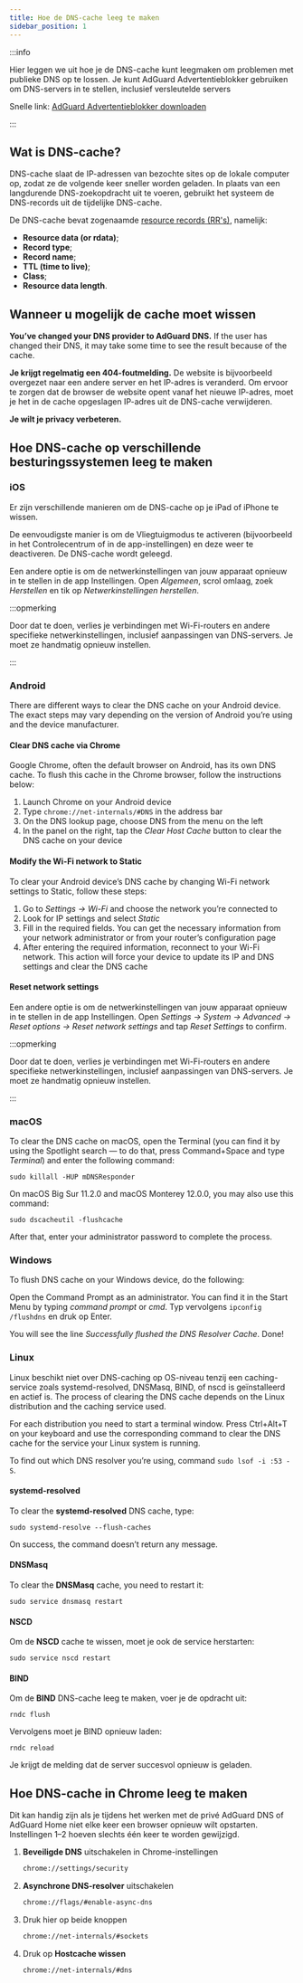 ```yaml
---
title: Hoe de DNS-cache leeg te maken
sidebar_position: 1
---
```


:::info

Hier leggen we uit hoe je de DNS-cache kunt leegmaken om problemen met publieke DNS op te lossen. Je kunt AdGuard Advertentieblokker gebruiken om DNS-servers in te stellen, inclusief versleutelde servers

Snelle link: [AdGuard Advertentieblokker downloaden](https://agrd.io/download-kb-adblock)

:::

## Wat is DNS-cache?

DNS-cache slaat de IP-adressen van bezochte sites op de lokale computer op, zodat ze de volgende keer sneller worden geladen. In plaats van een langdurende DNS-zoekopdracht uit te voeren, gebruikt het systeem de DNS-records uit de tijdelijke DNS-cache.

De DNS-cache bevat zogenaamde [resource records (RR's)](https://en.wikipedia.org/wiki/Domain_Name_System#Resource_records), namelijk:

- **Resource data (or rdata)**;
- **Record type**;
- **Record name**;
- **TTL (time to live)**;
- **Class**;
- **Resource data length**.

## Wanneer u mogelijk de cache moet wissen

**You’ve changed your DNS provider to AdGuard DNS.** If the user has changed their DNS, it may take some time to see the result because of the cache.

**Je krijgt regelmatig een 404-foutmelding.** De website is bijvoorbeeld overgezet naar een andere server en het IP-adres is veranderd. Om ervoor te zorgen dat de browser de website opent vanaf het nieuwe IP-adres, moet je het in de cache opgeslagen IP-adres uit de DNS-cache verwijderen.

**Je wilt je privacy verbeteren.**

## Hoe DNS-cache op verschillende besturingssystemen leeg te maken

### iOS

Er zijn verschillende manieren om de DNS-cache op je iPad of iPhone te wissen.

De eenvoudigste manier is om de Vliegtuigmodus te activeren (bijvoorbeeld in het Controlecentrum of in de app-instellingen) en deze weer te deactiveren. De DNS-cache wordt geleegd.

Een andere optie is om de netwerkinstellingen van jouw apparaat opnieuw in te stellen in de app Instellingen. Open *Algemeen*, scrol omlaag, zoek *Herstellen* en tik op *Netwerkinstellingen herstellen*.

:::opmerking

Door dat te doen, verlies je verbindingen met Wi-Fi-routers en andere specifieke netwerkinstellingen, inclusief aanpassingen van DNS-servers. Je moet ze handmatig opnieuw instellen.

:::

### Android

There are different ways to clear the DNS cache on your Android device. The exact steps may vary depending on the version of Android you’re using and the device manufacturer.

#### Clear DNS cache via Chrome

Google Chrome, often the default browser on Android, has its own DNS cache. To flush this cache in the Chrome browser, follow the instructions below:

1. Launch Chrome on your Android device
1. Type `chrome://net-internals/#DNS` in the address bar
1. On the DNS lookup page, choose DNS from the menu on the left
1. In the panel on the right, tap the *Clear Host Cache* button to clear the DNS cache on your device

#### Modify the Wi-Fi network to Static

To clear your Android device’s DNS cache by changing Wi-Fi network settings to Static, follow these steps:

1. Go to *Settings → Wi-Fi* and choose the network you’re connected to
1. Look for IP settings and select *Static*
1. Fill in the required fields. You can get the necessary information from your network administrator or from your router’s configuration page
1. After entering the required information, reconnect to your Wi-Fi network. This action will force your device to update its IP and DNS settings and clear the DNS cache

#### Reset network settings

Een andere optie is om de netwerkinstellingen van jouw apparaat opnieuw in te stellen in de app Instellingen. Open *Settings → System → Advanced → Reset options → Reset network settings* and tap *Reset Settings* to confirm.

:::opmerking

Door dat te doen, verlies je verbindingen met Wi-Fi-routers en andere specifieke netwerkinstellingen, inclusief aanpassingen van DNS-servers. Je moet ze handmatig opnieuw instellen.

:::

### macOS

To clear the DNS cache on macOS, open the Terminal (you can find it by using the Spotlight search — to do that, press Command+Space and type *Terminal*) and enter the following command:

`sudo killall -HUP mDNSResponder`

On macOS Big Sur 11.2.0 and macOS Monterey 12.0.0, you may also use this command:

`sudo dscacheutil -flushcache`

After that, enter your administrator password to complete the process.

### Windows

To flush DNS cache on your Windows device, do the following:

Open the Command Prompt as an administrator. You can find it in the Start Menu by typing *command prompt* or *cmd*. Typ vervolgens `ipconfig /flushdns` en druk op Enter.

You will see the line *Successfully flushed the DNS Resolver Cache*. Done!

### Linux

Linux beschikt niet over DNS-caching op OS-niveau tenzij een caching-service zoals systemd-resolved, DNSMasq, BIND, of nscd is geïnstalleerd en actief is. The process of clearing the DNS cache depends on the Linux distribution and the caching service used.

For each distribution you need to start a terminal window. Press Ctrl+Alt+T on your keyboard and use the corresponding command to clear the DNS cache for the service your Linux system is running.

To find out which DNS resolver you’re using, command `sudo lsof -i :53 -S`.

#### systemd-resolved

To clear the **systemd-resolved** DNS cache, type:

`sudo systemd-resolve --flush-caches`

On success, the command doesn’t return any message.

#### DNSMasq

To clear the **DNSMasq** cache, you need to restart it:

`sudo service dnsmasq restart`

#### NSCD

Om de **NSCD** cache te wissen, moet je ook de service herstarten:

`sudo service nscd restart`

#### BIND

Om de **BIND** DNS-cache leeg te maken, voer je de opdracht uit:

`rndc flush`

Vervolgens moet je BIND opnieuw laden:

`rndc reload`

Je krijgt de melding dat de server succesvol opnieuw is geladen.

## Hoe DNS-cache in Chrome leeg te maken

Dit kan handig zijn als je tijdens het werken met de privé AdGuard DNS of AdGuard Home niet elke keer een browser opnieuw wilt opstarten. Instellingen 1–2 hoeven slechts één keer te worden gewijzigd.

1. **Beveiligde DNS** uitschakelen in Chrome-instellingen

    ```bash
    chrome://settings/security
    ```

1. **Asynchrone DNS-resolver** uitschakelen

    ```bash
    chrome://flags/#enable-async-dns
    ```

1. Druk hier op beide knoppen

    ```bash
    chrome://net-internals/#sockets
    ```

1. Druk op **Hostcache wissen**

    ```bash
    chrome://net-internals/#dns
    ```
